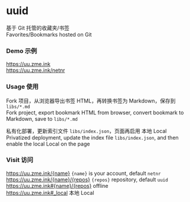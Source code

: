 # uuid
基于 Git 托管的收藏夹/书签  
Favorites/Bookmarks hosted on Git

### Demo 示例
<https://uu.zme.ink>  
<https://uu.zme.ink/netnr>

### Usage 使用
Fork 项目，从浏览器导出书签 HTML，再转换书签为 Markdown，保存到 `libs/*.md`  
Fork project, export bookmark HTML from browser, convert bookmark to Markdown, save to `libs/*.md`

私有化部署，更新索引文件 `libs/index.json`，页面再启用 本地 Local  
Privatized deployment, update the index file `libs/index.json`, and then enable the local Local on the page

### Visit 访问
https://uu.zme.ink/{name} `{name}` is your account, default `netnr`  
https://uu.zme.ink/{name}/{repos} `{repos}` repository, default `uuid`  
https://uu.zme.ink#{name}/{repos} offline   
https://uu.zme.ink#_local 本地 Local